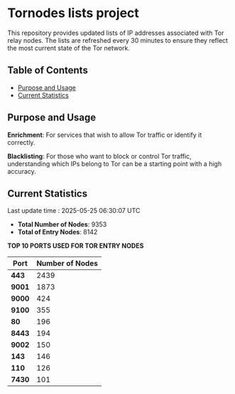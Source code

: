 # Tornodes lists project

This repository provides updated lists of IP addresses associated with Tor relay nodes. The lists are refreshed every 30 minutes to ensure they reflect the most current state of the Tor network.

## Table of Contents

- [Purpose and Usage](#purpose-and-usage)
- [Current Statistics](#current-statistics)


## Purpose and Usage

**Enrichment**: For services that wish to allow Tor traffic or identify it correctly.

**Blacklisting**: For those who want to block or control Tor traffic, understanding which IPs belong to Tor can be a starting point with a high accuracy.

## Current Statistics

Last update time : 2025-05-25 06:30:07 UTC

- **Total Number of Nodes**: 9353
- **Total of Entry Nodes**: 8142

**TOP 10 PORTS USED FOR TOR ENTRY NODES**

| **Port** | **Number of Nodes** |
|------|-----------------|
| **443**   | 2439  |
| **9001**   | 1873  |
| **9000**   | 424  |
| **9100**   | 355  |
| **80**   | 196  |
| **8443**   | 194  |
| **9002**   | 150  |
| **143**   | 146  |
| **110**   | 126  |
| **7430**   | 101  |

